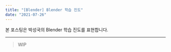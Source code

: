 ```yaml
---
title: "[Blender] Blender 학습 진도"
date: "2021-07-26"
---
```


본 포스팅은 박성국의 Blender 학습 진도를 표현합니다.

---

> WIP

